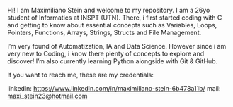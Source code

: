 Hi! I am Maximiliano Stein and welcome to my repository. I am a 26yo student of Informatics at INSPT (UTN).
There, i first started coding with C and getting to know about essential concepts such as Variables, Loops, Pointers, Functions, Arrays, Strings,
Structs and File Management.

I’m very found of Automatization, IA and Data Science. However since i am very new to Coding, i know there plenty of concepts to explore and discover!
I’m also currently learning Python alongside with Git & GitHub. 

If you want to reach me, these are my credentials:

linkedin: https://www.linkedin.com/in/maximiliano-stein-6b478a11b/
mail: maxi_stein23@hotmail.com


<!---
maxi-stein/maxi-stein is a ✨ special ✨ repository because its `README.md` (this file) appears on your GitHub profile.
You can click the Preview link to take a look at your changes.
--->
